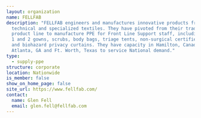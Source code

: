 ```yaml
---
layout: organization
name: FELLFAB
description: "FELLFAB engineers and manufactures innovative products from
  technical and specialized textiles. They have pivoted from their traditional
  product line to manufacture PPE for Front Line Support staff, including: Level
  1 and 2 gowns, scrubs, body bags, triage tents, non-surgical certified masks,
  and biohazard privacy curtains. They have capacity in Hamilton, Canada;
  Atlanta, GA and Ft. Worth, Texas to service National demand."
type:
  - supply-ppe
structure: corporate
location: Nationwide
is_member: false
show_on_home_page: false
site_url: https://www.fellfab.com/
contact:
  name: Glen Fell
  email: glen.fell@fellfab.com
---
```

